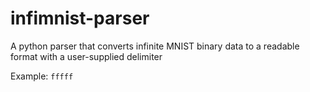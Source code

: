 # infimnist-parser
A python parser that converts infinite MNIST binary data to a readable format with a user-supplied delimiter

Example:
`fffff`
